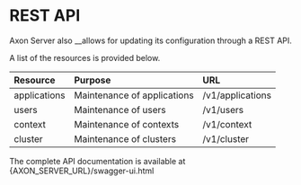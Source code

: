 # REST API

Axon Server also __allows for updating its configuration through a REST API. 

A list of the resources is provided below. 

| Resource | Purpose | URL |
| :--- | :--- | :--- |
| applications | Maintenance of applications  | /v1/applications |
| users | Maintenance of users | /v1/users |
| context | Maintenance of contexts | /v1/context |
| cluster | Maintenance of clusters | /v1/cluster |

The complete API documentation is available at {AXON\_SERVER\_URL}/swagger-ui.html

